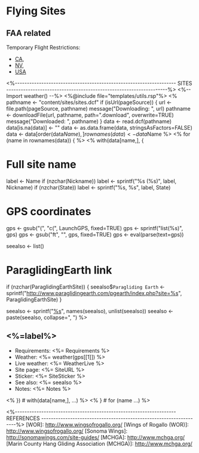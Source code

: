 # Flying Sites

## FAA related

Temporary Flight Restrictions:
* [CA](http://tfr.faa.gov/tfr_map/states.jsp?select2=CA),
* [NV](http://tfr.faa.gov/tfr_map/states.jsp?select2=NV),
* [USA](http://www.aopa.org/tfr/faa-tfr-map.html)


<%-------------------------------------------------------------------
 SITES
 -------------------------------------------------------------------%>
<%-- Import weather() --%>
<%@include file="templates/utils.rsp"%>
<%
pathname <- "content/sites/sites.dcf"
if (isUrl(pageSource)) {
  url <- file.path(pageSource, pathname)
  message("Downloading: ", url)
  pathname <- downloadFile(url, pathname, path=".download", overwrite=TRUE)
  message("Downloaded: ", pathname)
}
data <- read.dcf(pathname)
data[is.na(data)] <- ""
data <- as.data.frame(data, stringsAsFactors=FALSE)
data <- data[order(data$Name),]
rownames(data) <- data$Name
%>
<% for (name in rownames(data)) { %>
<% with(data[name,], {

  # Full site name
  label <- Name
  if (nzchar(Nickname)) label <- sprintf("%s (%s)", label, Nickname)
  if (nzchar(State)) label <- sprintf("%s, %s", label, State)

  # GPS coordinates
  gps <- gsub("(", "c(", LaunchGPS, fixed=TRUE)
  gps <- sprintf("list(%s)", gps)
  gps <- gsub("ft", "", gps, fixed=TRUE)
  gps <- eval(parse(text=gps))

  seealso <- list()
  # ParaglidingEarth link
  if (nzchar(ParaglidingEarthSite)) {
    seealso$`Paragliding Earth` <- sprintf("http://www.paraglidingearth.com/pgearth/index.php?site=%s", ParaglidingEarthSite)
  }

  seealso <- sprintf("[%s](%s)", names(seealso), unlist(seealso))
  seealso <- paste(seealso, collapse=", ")
%>
## <%=label%>

* Requirements: <%= Requirements %>
* Weather: <%= weather(gps[[1]]) %>
* Live weather: <%= WeatherLive %>
* Site page: <%= SiteURL %>
* Sticker: <%= SiteSticker %>
* See also: <%= seealso %>
* Notes: <%= Notes %>

<% }) # with(data[name,], ...) %>
<% } # for (name ...) %>

<%-------------------------------------------------------------------
 REFERENCES
 -------------------------------------------------------------------%>
[WOR]: http://www.wingsofrogallo.org/
[Wings of Rogallo (WOR)]: http://www.wingsofrogallo.org/
[Sonoma Wings]: http://sonomawings.com/site-guides/
[MCHGA]: http://www.mchga.org/
[Marin County Hang Gliding Association (MCHGA)]: http://www.mchga.org/

